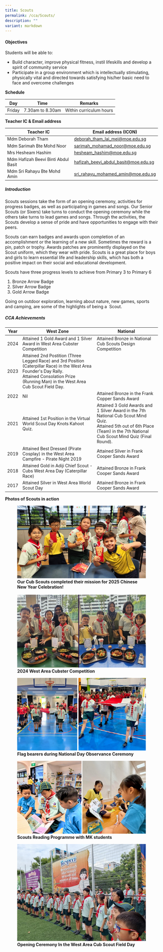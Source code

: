 ```yaml
---
title: Scouts
permalink: /cca/Scouts/
description: ""
variant: markdown
---
```

#### **Objectives**

  

Students will be able to:

*   Build character, improve physical fitness, instil lifeskills and develop a spirit of community service&nbsp;
*   Participate in a group environment which is intellectually stimulating, physically vital and directed towards satisfying his/her basic need to face and overcome challenges

  

**Schedule**

  

| Day | Time | Remarks |
| --- | --- | --- |
| Friday | 7.30am to 8.30am | Within curriculum hours |

  

**Teacher IC &amp; Email address**

  

|          Teacher IC          |        Email address (ICON)        |
| --- | --- |
|      Mdm Deborah Tham      |      deborah_tham_lai_mei@moe.edu.sg     |
| Mdm Sarimah Bte Mohd Noor  | sarimah_mohamad_noor@moe.edu.sg |
| Mrs Hesheam Hashim  | hesheam_hashim@moe.edu.sg |
| Mdm Hafizah Beevi Binti Abdul Basit  | hafizah_beevi_abdul_basit@moe.edu.sg |
| Mdm Sri Rahayu Bte Mohd Amin  | sri_rahayu_mohamed_amin@moe.edu.sg |  

##### **Introduction**

  

Scouts sessions take the form of an opening ceremony, activities for progress badges, as well as participating in games and songs. Our Senior Scouts (or Sixers) take turns to conduct the opening ceremony while the others take turns to lead games and songs. Through the activities, the Scouts develop a sense of pride and have opportunities to engage with their peers.&nbsp; &nbsp; &nbsp;

  

Scouts can earn badges and awards upon completion&nbsp;of an accomplishment or the learning of a&nbsp;new skill. Sometimes the reward is a pin, patch or trophy. Awards patches&nbsp;are prominently displayed on the Scout uniform, which they wear with pride. Scouts is a great place for boys and girls to learn essential life and leadership skills, which has both a positive impact on their social and educational development.

  

Scouts have three progress levels to achieve from Primary 3 to Primary 6  

  

1.  Bronze Arrow Badge
2.  Silver Arrow Badge
3.  Gold Arrow Badge

  

Going on outdoor exploration, learning about nature, new games, sports and camping, are some of the highlights of being a&nbsp; Scout.

##### **CCA Achievements**


|  Year  |                                       West Zone                                      |                   National                |     
| -------- | -------- | -------- | 
| 2024   | Attained 1 Gold Award and 1 Silver Award in West Area Cubster Competition                                         | Attained Bronze in National Cub Scouts Design Competition |
2023 | Attained 2nd Postition (Three Legged Race) and 3rd Position (Caterpillar Race) in the West Area Founder's Day Rally. <br> Attained Consolation Prize (Running Man) in the West Area Cub Scout Field Day.     |  |
2022 | Nil| Attained Bronze in the Frank Copper Sands Award  |
2021 | Attained 1st Position in the Virtual World Scout Day Knots Kahoot Quiz.| Attained 3 Gold Awards and 1 Silver Award in the 7th National Cub Scout Mind Quiz. <br> Attained 5th out of 6th Place (Team) in the 7th National Cub Scout Mind Quiz (Final Round).|
|  2019  | Attained Best Dressed (Pirate Cosplay) in the West Area Campfire - Pirate Night 2019 | Attained Silver in Frank Cooper Sands Award |
|  2018  | Attained Gold in Adiji Chief Scout - Cubs West Area Day (Caterpillar Race)           | Attained Bronze in Frank Cooper Sands Award |
| 2017   | Attained Silver in West Area World Scout Day                                         | Attained Bronze in Frank Cooper Sands Award |

  
**Photos of Scouts in action**

<figure>
<img src="/images/Our%20Curriculum/Departments/CCA/Scouts/Scout_2025.png">
<figcaption> <strong> Our Cub Scouts completed their mission for 2025 Chinese New Year Celebration! </strong> </figcaption>
<br>	
<img src="/images/Our%20Curriculum/Departments/CCA/Scouts/Scout_Cubster_2024.png">
<figcaption> <strong> 2024 West Area Cubster Competition </strong> </figcaption>
</figure>	






<figure>

<img src="/images/Our%20Curriculum/Departments/CCA/Scouts/Scout_ndp_2024.png">

<figcaption> <strong> Flag bearers during National Day Observance Ceremony </strong> </figcaption>

</figure>

<figure>

<img src="/images/Our%20Curriculum/Departments/CCA/Scouts/Scout_2024.png">

<figcaption> <strong> Scouts Reading Programme with MK students </strong> </figcaption>

</figure>

<figure>

<img src="/images/Our%20Curriculum/Departments/CCA/Scouts/scout_2024-4.jpg">

<figcaption> <strong> Opening Ceremony In the West Area Cub Scout Field Day </strong> </figcaption>

</figure>